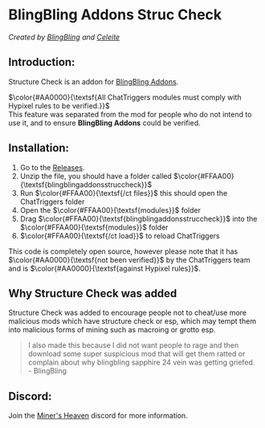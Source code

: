# BlingBling Addons Struc Check
*Created by [BlingBling](https://github.com/blingblingdeveloper) and [Celeite](https://github.com/CeleiteCode)*

## Introduction:
Structure Check is an addon for [BlingBling Addons](https://github.com/blingblingdeveloper/blingblingaddons).

$\color{#AA0000}{\textsf{All ChatTriggers modules must comply with Hypixel rules to be verified.}}$  
This feature was separated from the mod for people who do not intend to use it, and to ensure **BlingBling Addons** could be verified.

## Installation:
1. Go to the [Releases](https://github.com/CeleiteCode/blingblingaddonsstruccheck/releases/latest).
2. Unzip the file, you should have a folder called $\color{#FFAA00}{\textsf{blingblingaddonsstruccheck}}$
3. Run $\color{#FFAA00}{\textsf{/ct files}}$ this should open the ChatTriggers folder
4. Open the $\color{#FFAA00}{\textsf{modules}}$ folder
5. Drag $\color{#FFAA00}{\textsf{blingblingaddonsstruccheck}}$ into the $\color{#FFAA00}{\textsf{modules}}$ folder
6. $\color{#FFAA00}{\textsf{/ct load}}$ to reload ChatTriggers

This code is completely open source, however please note that it has $\color{#AA0000}{\textsf{not been verified}}$ by the ChatTriggers team and is $\color{#AA0000}{\textsf{against Hypixel rules}}$.

## Why Structure Check was added
Structure Check was added to encourage people not to cheat/use more malicious mods which have structure check or esp, which may tempt them into malicious forms of mining such as macroing or grotto esp.  
> I also made this because I did not want people to rage and then download some super suspicious mod that will get them ratted or complain about why blingbling sapphire 24 vein was getting griefed.  
> \- BlingBling

## Discord:
Join the [Miner's Heaven](https://discord.gg/BBve6qaUqf) discord for more information.